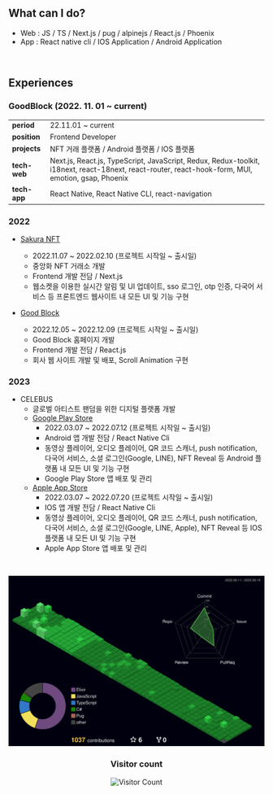 <div>
  
## What can I do?  
- Web : JS / TS / Next.js / pug / alpinejs / React.js / Phoenix
- App : React native cli / IOS Application / Android Application

<br/>

## Experiences

### GoodBlock (2022. 11. 01 ~ current)
|             |                                                        |
|-------------|--------------------------------------------------------|
| **period**  | 22.11.01 ~ current                                       |
| **position**| Frontend Developer |
| **projects**| NFT 거래 플랫폼 / Android 플랫폼 / IOS 플랫폼 |
| **tech-web**| Next.js, React.js, TypeScript, JavaScript, Redux, Redux-toolkit, i18next, react-18next, react-router, react-hook-form, MUI, emotion, gsap, Phoenix |
| **tech-app**| React Native, React Native CLI, react-navigation |


### 2022
  - [Sakura NFT](https://sakuranft.io/)
    - 2022.11.07 ~ 2022.02.10 (프로젝트 시작일 ~ 출시일)
    - 중앙화 NFT 거래소 개발
    - Frontend 개발 전담 / Next.js
    - 웹소켓을 이용한 실시간 알림 및 UI 업데이트, sso 로그인, otp 인증, 다국어 서비스 등 프론트엔드 웹사이트 내 모든 UI 및 기능 구현

  - [Good Block](https://www.good-block.com/)
    - 2022.12.05 ~ 2022.12.09 (프로젝트 시작일 ~ 출시일)
    - Good Block 홈페이지 개발
    - Frontend 개발 전담 / React.js
    - 회사 웹 사이트 개발 및 배포, Scroll Animation 구현

### 2023
- CELEBUS
  - 글로벌 아티스트 팬덤을 위한 디지털 플랫폼 개발
  - [Google Play Store](https://play.google.com/store/apps/details?id=com.celebusapp)
    - 2022.03.07 ~ 2022.07.12 (프로젝트 시작일 ~ 출시일)
    - Android 앱 개발 전담 / React Native Cli
    - 동영상 플레이어, 오디오 플레이어, QR 코드 스캐너, push notification, 다국어 서비스, 소셜 로그인(Google, LINE), NFT Reveal 등 Android 플랫폼 내 모든 UI 및 기능 구현
    - Google Play Store 앱 배포 및 관리
  - [Apple App Store](https://apps.apple.com/kr/app/celebus/id6451138533)
    - 2022.03.07 ~ 2022.07.20 (프로젝트 시작일 ~ 출시일)
    - IOS 앱 개발 전담 / React Native Cli
    - 동영상 플레이어, 오디오 플레이어, QR 코드 스캐너, push notification, 다국어 서비스, 소셜 로그인(Google, LINE, Apple), NFT Reveal 등 IOS 플랫폼 내 모든 UI 및 기능 구현
    - Apple App Store 앱 배포 및 관리
  
<br/>

<!--  
<table align="center">
<tr>
<td valign="top">
<img src ="https://github-readme-stats.vercel.app/api?username=KKingmo&show_icons=true&count_private=true&theme=merko&hide_border=true&bg_color=00000000&title_color=39d353&icon_color=006d32&locale=kr">
</td>
<td valign="top">
<img src ="https://github-readme-stats.vercel.app/api/top-langs/?username=KKingmo&layout=compact&hide_border=true&theme=merko&bg_color=00000000&title_color=39d353&langs_count=8">
</td>
</tr>
</table>

<br/>
-->

<div align="center">

![](./profile-3d-contrib/profile-night-green.svg)

<h3>Visitor count</h3>

![Visitor Count](https://profile-counter.glitch.me/kkingmo/count.svg)

</div>


</div>

<!--
[![Hits](https://hits.seeyoufarm.com/api/count/incr/badge.svg?url=https%3A%2F%2Fgithub.com%2FKKingmo%2Fhit-counter&count_bg=%23555555&title_bg=%23555555&icon=github.svg&icon_color=%23FFFFFF&title=Views&edge_flat=false)](https://hits.seeyoufarm.com)
-->

<!--
### Tech Stack
<p>
<img alt="Javascript" src="https://img.shields.io/badge/JavaScript-F7DF1E?style=flat-square&logo=JavaScript&logoColor=000080"/>
<img alt="TypeScript" src="https://img.shields.io/badge/TypeScript-3178C6?style=flat-square&logo=TypeScript&logoColor=white"/>
<img alt="React" src="https://img.shields.io/badge/React-61DAFB?style=flat-square&logo=React&logoColor=white"/>
<img alt="ReactNative" src="https://img.shields.io/badge/React Native-61DAFB?style=flat-square&logo=React&logoColor=white"/>
<img alt="Nextjs" src="https://img.shields.io/badge/Next.js-000000?style=flat-square&logo=Next.js&logoColor=white"/>
<img alt="GraphQL" src="https://img.shields.io/badge/GraphQL-E10098?style=flat-square&logo=GraphQL&logoColor=white"/>
<img alt="HTML5" src="https://img.shields.io/badge/HTML5-E34F26?style=flat-square&logo=html5&logoColor=white"/>
<img alt="CSS3" src="https://img.shields.io/badge/CSS3-1572B6?style=flat-square&logo=css3&logoColor=white"/>
<img alt="StyledComponents" src="https://img.shields.io/badge/styled components-DB7093?style=flat-square&logo=styled-components&logoColor=white"/>
<img alt="Python" src="https://img.shields.io/badge/Python-3776AB?style=flat-square&logo=python&logoColor=white"/> 
<img alt="Pug" src="https://img.shields.io/badge/pug-A86454?style=flat-square&logo=pug&logoColor=white"/>
<img alt="Markdown" src="https://img.shields.io/badge/Markdown-000000?style=flat-square&logo=markdown&logoColor=white"/>
<img alt="Axios" src="https://img.shields.io/badge/Axios-5A29E4?style=flat-square&logo=Axios&logoColor=white"/>
<img alt="Cypress" src="https://img.shields.io/badge/Cypress-17202C?style=flat-square&logo=Cypress&logoColor=white"/> 
<img alt="Jest" src="https://img.shields.io/badge/Jest-C21325?style=flat-square&logo=Jest&logoColor=white"/> 
<img alt="RTL" src="https://img.shields.io/badge/RTL-E9113B?style=flat-square&logo=RTL&logoColor=white"/> 
<img alt="MUI" src="https://img.shields.io/badge/MUI-007FFF?style=flat-square&logo=MUI&logoColor=white"/> 
<img alt="AntDesign" src="https://img.shields.io/badge/AntDesign-0170FE?style=flat-square&logo=ant-design&logoColor=white"/> 
<img alt="ApolloClient" src="https://img.shields.io/badge/ApolloClient-311C87?style=flat-square&logo=apollographql&logoColor=white"/>
<img alt="ReactHookForm" src="https://img.shields.io/badge/React Hook Form-EC5990?style=flat-square&logo=react-hook-form&logoColor=white"/> 
<img alt="Recoil" src="https://img.shields.io/badge/Recoil-3578E5?style=flat-square&logo=recoil&logoColor=white"/>
<img alt="Redux" src="https://img.shields.io/badge/redux-764ABC?style=flat-square&logo=redux&logoColor=white"/>
<img alt="I18next" src="https://img.shields.io/badge/i18next-26A69A?style=flat-square&logo=i18next&logoColor=white"/>
<img alt="TailwindCSS" src="https://img.shields.io/badge/Tailwind CSS-06B6D4?style=flat-square&logo=tailwind-css&logoColor=white"/>
<img alt="Alpinejs" src="https://img.shields.io/badge/Alpine.js-8BC0D0?style=flat-square&logo=Alpine.js&logoColor=white"/>
<img alt="ReactRouter" src="https://img.shields.io/badge/React Router-CA4245?style=flat-square&logo=react-router&logoColor=white"/>
<img alt="Swiper" src="https://img.shields.io/badge/Swiper-6332F6?style=flat-square&logo=swiper&logoColor=white"/>
<img alt="Frida" src="https://img.shields.io/badge/Frida-EF6456?style=flat-square&logo=frida&logoColor=white"/>
</p>
-->
